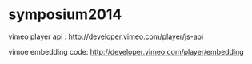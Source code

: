 symposium2014
=============
vimeo player api : http://developer.vimeo.com/player/js-api

vimoe embedding code: http://developer.vimeo.com/player/embedding

